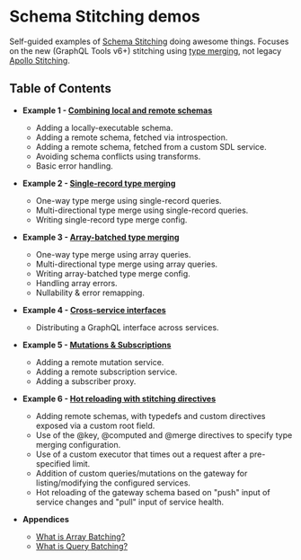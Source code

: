# Schema Stitching demos

Self-guided examples of [Schema Stitching](https://www.graphql-tools.com/docs/stitch-combining-schemas) doing awesome things. Focuses on the new (GraphQL Tools v6+) stitching using [type merging](https://www.graphql-tools.com/docs/stitch-type-merging), not legacy [Apollo Stitching](https://www.apollographql.com/docs/federation/migrating-from-stitching/).

## Table of Contents

- **Example 1 - [Combining local and remote schemas](./01-combining-local-and-remote-schemas)**

  - Adding a locally-executable schema.
  - Adding a remote schema, fetched via introspection.
  - Adding a remote schema, fetched from a custom SDL service.
  - Avoiding schema conflicts using transforms.
  - Basic error handling.

- **Example 2 - [Single-record type merging](./02-single-record-type-merging)**

  - One-way type merge using single-record queries.
  - Multi-directional type merge using single-record queries.
  - Writing single-record type merge config.

- **Example 3 - [Array-batched type merging](./03-array-batched-type-merging)**

  - One-way type merge using array queries.
  - Multi-directional type merge using array queries.
  - Writing array-batched type merge config.
  - Handling array errors.
  - Nullability & error remapping.

- **Example 4 - [Cross-service interfaces](./04-cross-service-interfaces)**

  - Distributing a GraphQL interface across services.

- **Example 5 - [Mutations &amp; Subscriptions](./05-mutations-and-subscriptions)**

  - Adding a remote mutation service.
  - Adding a remote subscription service.
  - Adding a subscriber proxy.

- **Example 6 - [Hot reloading with stitching directives](./06-hot-reloading-with-stitching-directives)**

  - Adding remote schemas, with typedefs and custom directives exposed via a custom root field.
  - Use of the @key, @computed and @merge directives to specify type merging configuration.
  - Use of a custom executor that times out a request after a pre-specified limit.
  - Addition of custom queries/mutations on the gateway for listing/modifying the configured services.
  - Hot reloading of the gateway schema based on "push" input of service changes and "pull" input of service health.

- **Appendices**

  - [What is Array Batching?](https://github.com/gmac/schema-stitching-demos/wiki/Batching-Arrays-and-Queries#what-is-array-batching)
  - [What is Query Batching?](https://github.com/gmac/schema-stitching-demos/wiki/Batching-Arrays-and-Queries#what-is-query-batching)